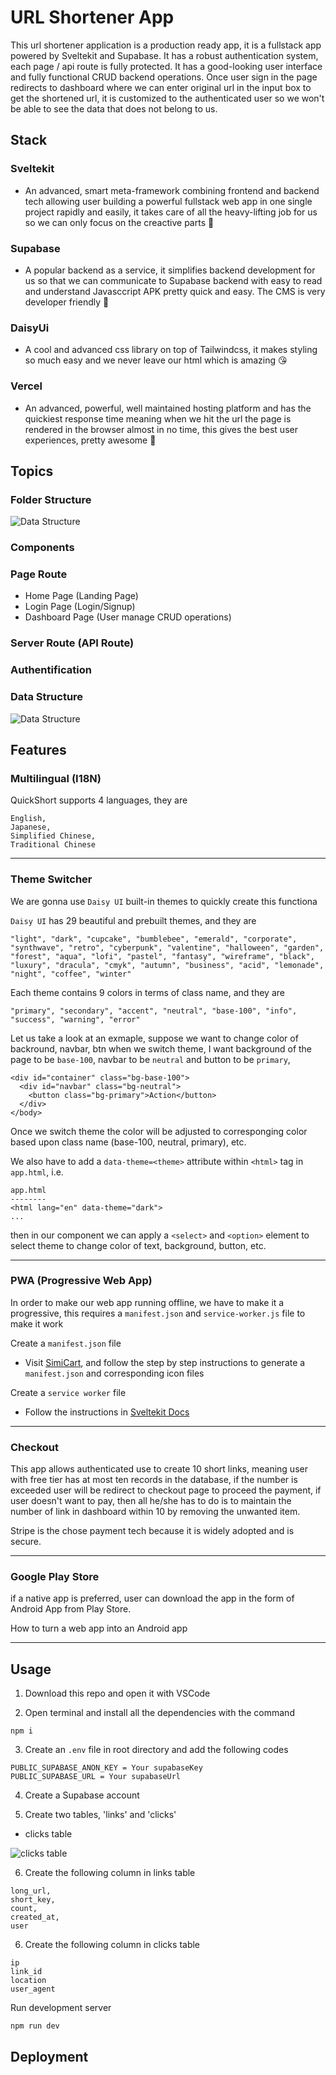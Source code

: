 # URL Shortener App

This url shortener application is a production ready app, it is a fullstack app powered by Sveltekit and Supabase. It has a robust authentication system, each page / api route is fully protected. It has a good-looking user interface and fully functional CRUD backend operations. Once user sign in the page redirects to dashboard where we can enter original url in the input box to get the shortened url, it is customized to the authenticated user so we won't be able to see the data that does not belong to us.

## Stack

<!-- Sveltekit - No.1 meta-framework and also the most advanced, smarties  -->
### Sveltekit
- An advanced, smart meta-framework combining frontend and backend tech allowing user building a powerful fullstack web app in one single project rapidly and easily, it takes care of all the heavy-lifting job for us so we can only focus on the creactive parts 🥰

<!-- Supabase - No.1 backend as service, it simplifies backend development  -->
### Supabase 
- A popular backend as a service, it simplifies backend development for us so that we can communicate to Supabase backend with easy to read and understand Javasccript APK pretty quick and easy. The CMS is very developer friendly 🥰

<!-- TailwindCSS - No.1 CSS library, it makes styling so much easy and we  -->
### DaisyUi
- A cool and advanced css library on top of Tailwindcss, it makes styling so much easy and we never leave our html which is amazing 😘

<!-- Vercel - No.1 hosting platform, it is well maintained and has the  -->
### Vercel 
- An advanced, powerful, well maintained hosting platform and has the quickiest response time meaning when we hit the url the page is rendered in the browser almost in no time, this gives the best user experiences, pretty awesome 🥰

## Topics

### Folder Structure 

![Data Structure](https://itzgmdgndusfvggjclwk.supabase.co/storage/v1/object/public/projects/url_shortener/url-shortener-src-folder.png)

### Components

### Page Route

- Home Page (Landing Page)
- Login Page (Login/Signup)
- Dashboard Page (User manage CRUD operations)

### Server Route (API Route)

### Authentification

### Data Structure

![Data Structure](https://itzgmdgndusfvggjclwk.supabase.co/storage/v1/object/public/projects/url_shortener/url-shortener-data-structure.png)

## Features

### Multilingual (I18N)

QuickShort supports 4 languages, they are 
```
English,
Japanese,
Simplified Chinese,
Traditional Chinese
```

---

### Theme Switcher

We are gonna use `Daisy UI` built-in themes to quickly create this functiona

`Daisy UI` has 29 beautiful and prebuilt themes, and they are 
```
"light", "dark", "cupcake", "bumblebee", "emerald", "corporate", "synthwave", "retro", "cyberpunk", "valentine", "halloween", "garden", "forest", "aqua", "lofi", "pastel", "fantasy", "wireframe", "black", "luxury", "dracula", "cmyk", "autumn", "business", "acid", "lemonade", "night", "coffee", "winter"
```

Each theme contains 9 colors in terms of class name, and they are
```
"primary", "secondary", "accent", "neutral", "base-100", "info", "success", "warning", "error"
```

Let us take a look at an exmaple, suppose we want to change color of backround, navbar, btn when we switch theme, I want background of the page to be `base-100`, navbar to be `neutral` and button to be `primary`, 
```
<div id="container" class="bg-base-100">
  <div id="navbar" class="bg-neutral">
    <button class="bg-primary">Action</button>
  </div>
</body>
```

Once we switch theme the color will be adjusted to corresponging color based upon class name (base-100, neutral, primary), etc.

We also have to add a `data-theme=<theme>` attribute within `<html>` tag in `app.html`, i.e.
```
app.html
--------
<html lang="en" data-theme="dark">
...
```
then in our component we can apply a `<select>` and `<option>` element to select theme to change color of text, background, button, etc.

---

### PWA (Progressive Web App)

In order to make our web app running offline, we have to make it a progressive, this requires a `manifest.json` and `service-worker.js` file to make it work

Create a `manifest.json` file
- Visit [SimiCart](https://www.simicart.com/manifest-generator.html/), and follow the step by step instructions to generate a `manifest.json` and corresponding icon files

Create a `service worker` file
- Follow the instructions in [Sveltekit Docs](https://kit.svelte.dev/docs/service-workers)

---

### Checkout

This app allows authenticated use to create 10 short links, meaning user with free tier has at most ten records in the database, if the number is exceeded user will be redirect to checkout page to proceed the payment, if user doesn't want to pay, then all he/she has to do is to maintain the number of link in dashboard within 10 by removing the unwanted item.

Stripe is the chose payment tech because it is widely adopted and is secure.

---

### Google Play Store 

if a native app is preferred, user can download the app in the form of Android App from Play Store. 

How to turn a web app into an Android app

---

## Usage

1. Download this repo and open it with VSCode

2. Open terminal and install all the dependencies with the command
```
npm i
```

3. Create an `.env` file in root directory and add the following codes
```
PUBLIC_SUPABASE_ANON_KEY = Your supabaseKey
PUBLIC_SUPABASE_URL = Your supabaseUrl
```

4. Create a Supabase account

5. Create two tables, 'links' and 'clicks'

- clicks table

![clicks table]()

6. Create the following column in links table
```
long_url,
short_key,
count,
created_at,
user
```

6. Create the following column in clicks table
```
ip
link_id
location
user_agent
```

Run development server
```
npm run dev
```

## Deployment


